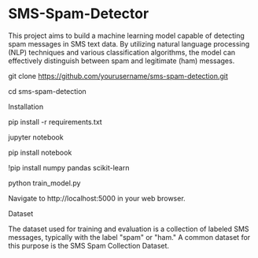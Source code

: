 # SMS-Spam-Detector

This project aims to build a machine learning model capable of detecting spam messages in SMS text data. By utilizing natural language processing (NLP) techniques and various classification algorithms, the model can effectively distinguish between spam and legitimate (ham) messages.

git clone https://github.com/yourusername/sms-spam-detection.git

cd sms-spam-detection

Installation

pip install -r requirements.txt

jupyter notebook

pip install notebook

!pip install numpy pandas scikit-learn

python train_model.py

Navigate to http://localhost:5000 in your web browser.

Dataset

The dataset used for training and evaluation is a collection of labeled SMS messages, typically with the label "spam" or "ham." A common dataset for this purpose is the SMS Spam Collection Dataset.
